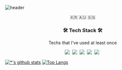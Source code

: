 ![header](https://capsule-render.vercel.app/api?type=waving&color=D0F0C0&height=260&section=header&text=MinguKang&fontSize=80&animation=fadeIn&fontAlignY=40&desc=%20&descAlignY=62&descAlign=62)  

<p align="center">🇰🇷 🇦🇺 🇸🇬</p>

<h3 align="center">🛠 Tech Stack 🛠</h3>

<p align="center"> Techs that I've used at least once </p>

<p align="center">
  <img src="https://img.shields.io/badge/-Python-3776AB?style=flat-square&logo=Python&logoColor=white"/></a>&nbsp 
  <img src="https://img.shields.io/badge/-R-276DC3?style=flat-square&logo=R&logoColor=white"/></a>&nbsp
  <img src="https://img.shields.io/badge/-MySQL-4479A1?style=flat-square&logo=MySQL&logoColor=white"/></a>&nbsp
  <img src="https://img.shields.io/badge/-Linux-FCC624?style=flat-square&logo=Linux&logoColor=black"/></a>&nbsp
  <img src="https://img.shields.io/badge/-Tableau-E97627?style=flat-square&logo=Tableau&logoColor=white"/></a>&nbsp
</p>


[![*'s github stats](https://github-readme-stats.vercel.app/api?username=nyamin9)](https://github.com/nyamin9) [![Top Langs](https://github-readme-stats.vercel.app/api/top-langs/?username=nyamin9&layout=compact)](https://github.com/nyamin9/github-readme-stats)

